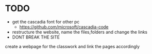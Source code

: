 # TODO
- get the cascadia font for other pc
  - https://github.com/microsoft/cascadia-code
- restructure the website, name the files,folders and change the links
- DONT BREAK THE SITE 

create a webpage for the classwork and link the pages accordingly